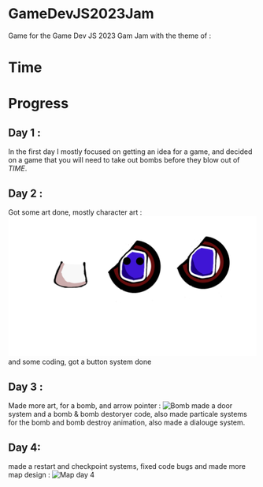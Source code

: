 # GameDevJS2023Jam

Game for the Game Dev JS 2023 Gam Jam with the theme of : 
# Time

# Progress

## Day 1 : 
In the first day I mostly focused on getting an idea for a game, and decided on a game that you will need to take out bombs before they blow out of *TIME*.

## Day 2 :
Got some art done, mostly character art : ![Tinytime](https://raw.githubusercontent.com/DanPeled/GameDevJS2023Jam/main/Assets/Animation/Art/TinyTime.png)
and some coding, got a button system done

## Day 3 : 
Made more art, for a bomb, and arrow pointer : ![Bomb](https://raw.githubusercontent.com/DanPeled/GameDevJS2023Jam/main/Assets/Animation/Art/Bomb.png) made a door system and a bomb & bomb destoryer code, also made particale systems for the bomb and bomb destroy animation, also made a dialouge system.

## Day 4:
made a restart and checkpoint systems, fixed code bugs and made more map design : ![Map day 4](https://media.discordapp.net/attachments/1097134991772762184/1097135325383508079/image.png?width=557&height=463)
